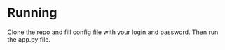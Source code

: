 # Running
Clone the repo and fill config file with your login and password. Then run the app.py file.

